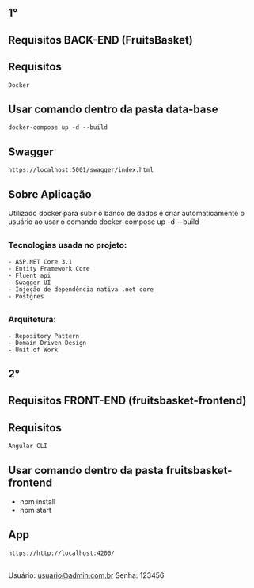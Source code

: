 ## 1°

## Requisitos BACK-END (FruitsBasket)
## Requisitos
    Docker
 ##
 
## Usar comando dentro da pasta data-base
    docker-compose up -d --build
##

## Swagger
    https://localhost:5001/swagger/index.html
##

## Sobre Aplicação
  Utilizado docker para subir o banco de dados é criar automaticamente o usuário ao usar o comando docker-compose up -d --build
##

### Tecnologias usada no projeto:
    - ASP.NET Core 3.1
    - Entity Framework Core
    - Fluent api
    - Swagger UI
    - Injeção de dependência nativa .net core
    - Postgres
##

### Arquitetura:
    - Repository Pattern
    - Domain Driven Design
    - Unit of Work


## 2°

## Requisitos FRONT-END (fruitsbasket-frontend)
## Requisitos
    Angular CLI
##

## Usar comando dentro da pasta fruitsbasket-frontend
  - npm install
  - npm start
##

## App
    https://http://localhost:4200/
##

Usuário: usuario@admin.com.br
Senha: 123456
